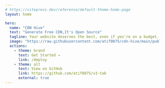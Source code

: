 ```yaml
---
# https://vitepress.dev/reference/default-theme-home-page
layout: home

hero:
  name: "CDN Hive"
  text: "Generate Free CDN,It's Open Source"
  tagline: Your website deserves the best, even if you're on a budget. You can host your CSS, JS files for free. It's Open Source.
  image: "https://raw.githubusercontent.com/atif0075/cdn-hive/main/public/logo.svg"
  actions:
    - theme: brand
      text: Get Started →
      link: /deploy
    - theme: alt
      text: View on GitHub
      link: https://github.com/atif0075/v3-tab
      external: true
---
```


<script setup>
import { VPTeamMembers } from 'vitepress/theme'

const members = [
  {
    avatar: 'https://www.github.com/atif0075.png',
    name: 'M Atif',
    title: 'Creator',
    links: [
      { icon: 'github', link: 'https://github.com/atif0075' },
      { icon: 'linkedin', link: 'https://www.linkedin.com/in/atif0075/' }
    ]
  },
  
]
</script>

<VPTeamMembers size="small" :members="members" />
